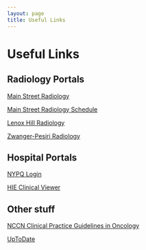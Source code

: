 ```yaml
---
layout: page
title: Useful Links
---
```


# Useful Links

## Radiology Portals
<a href='https://doctor.mainstreetradiology.com:8443/pureweb/server/login.jsp' target='_blank' ref='noopener noreferrer'>Main Street Radiology</a>

<a href="https://synapseris.mainstreetradiology.com//admin.aspx?ReturnUrl=%2f" target="_blank" rel="noopener noreferrer">Main Street Radiology Schedule</a>

<a href="https://www.myradiologypatients.com/pls/portallhr/f?p=145:LOGIN::::::" target="_blank" rel="noopener noreferrer">Lenox Hill Radiology</a>

<a href="https://connect.zprad.com/user/login?destination=/viewer" target="_blank" rel="noopener noreferrer">Zwanger-Pesiri Radiology</a>

## Hospital Portals

<a href="https://apps.nyp.org/vpn/index.html" target="_blank" rel="noopener noreferrer">NYPQ Login</a>

<a href="http://scmclinicalviewer/csp/healthshare/access/CUSTOM.ACCESS01.UI.PatientSearch.cls" target="_blank" rel="noopener noreferrer">HIE Clinical Viewer</a>

## Other stuff

<a href="https://www.nccn.org/professionals/physician_gls/default.aspx" target="_blank" rel="noopener noreferrer">NCCN Clinical Practice Guidelines in Oncology</a>

<a href="https://www.uptodate.com/contents/search" target="_blank" rel="noopener noreferrer">UpToDate</a>
